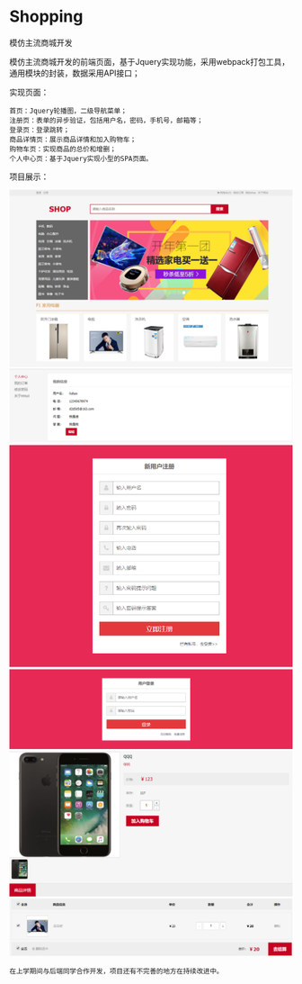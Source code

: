 # Shopping
模仿主流商城开发

模仿主流商城开发的前端页面，基于Jquery实现功能，采用webpack打包工具，通用模块的封装，数据采用API接口；

实现页面：

	首页：Jquery轮播图，二级导航菜单；
	注册页：表单的异步验证，包括用户名，密码，手机号，邮箱等；
	登录页：登录跳转；
	商品详情页：展示商品详情和加入购物车；
	购物车页：实现商品的总价和增删；
	个人中心页：基于Jquery实现小型的SPA页面。


项目展示：

![Image text](https://raw.githubusercontent.com/liuhaobo0728/Shopping/master/img/%E9%A6%96%E9%A1%B5.png)
![Image text](https://raw.githubusercontent.com/liuhaobo0728/Shopping/master/img/%E4%B8%AA%E4%BA%BA%E4%B8%AD%E5%BF%83.png)
![Image text](https://raw.githubusercontent.com/liuhaobo0728/Shopping/master/img/%E6%B3%A8%E5%86%8C.png)
![Image text](https://raw.githubusercontent.com/liuhaobo0728/Shopping/master/img/%E7%99%BB%E5%BD%95.png)
![Image text](https://raw.githubusercontent.com/liuhaobo0728/Shopping/master/img/%E8%AF%A6%E6%83%85%E9%A1%B5.png)
![Image text](https://raw.githubusercontent.com/liuhaobo0728/Shopping/master/img/%E8%B4%AD%E7%89%A9%E8%BD%A6.png)





	在上学期间与后端同学合作开发，项目还有不完善的地方在持续改进中。
